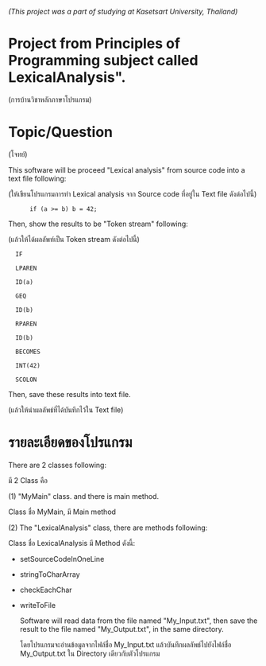 *(This project was a part of studying at Kasetsart University, Thailand)*

# Project from Principles of Programming subject called LexicalAnalysis".
(การบ้านวิชาหลักภาษาโปรแกรม)

# Topic/Question 
(โจทย์)

This software will be proceed "Lexical analysis" from source code into a text file following:

(ให้เขียนโปรแกรมการทำ Lexical analysis จาก Source code ที่อยู่ใน Text file ดังต่อไปนี้)

 	      if (a >= b) b = 42;
        
Then, show the results to be "Token stream" following:

(แล้วให้ได้ผลลัพท์เป็น Token stream ดังต่อไปนี้)

      IF
      
      LPAREN
      
      ID(a)
      
      GEQ
      
      ID(b)
      
      RPAREN
      
      ID(b)
      
      BECOMES
      
      INT(42)
      
      SCOLON
      
      
   
Then, save these results into text file.

(แล้วให้นำผลลัพธ์ที่ได้บันทึกไว้ใน Text file)

# รายละเอียดของโปรแกรม

There are 2 classes following:

มี 2 Class คือ

(1) "MyMain" class. and there is main method.

Class ชื่อ MyMain, มี Main method


(2) The "LexicalAnalysis" class, there are methods following:

Class ชื่อ LexicalAnalysis มี Method ดังนี้:

-	setSourceCodeInOneLine
-	stringToCharArray
-	checkEachChar
-	writeToFile
       
  
  
       Software will read data from the file named "My_Input.txt", then save the result to the file named "My_Output.txt", in the same directory.
       
      โดยโปรแกรมจะอ่านข้อมูลจากไฟล์ชื่อ My_Input.txt แล้วบันทึกผลลัพธ์ไปยังไฟล์ชื่อ My_Output.txt ใน Directory เดียวกับตัวโปรแกรม
